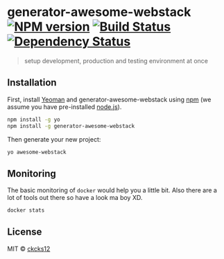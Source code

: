 # generator-awesome-webstack [![NPM version][npm-image]][npm-url] [![Build Status][travis-image]][travis-url] [![Dependency Status][daviddm-image]][daviddm-url]
> setup development, production and testing environment at once

## Installation

First, install [Yeoman](http://yeoman.io) and generator-awesome-webstack using [npm](https://www.npmjs.com/) (we assume you have pre-installed [node.js](https://nodejs.org/)).

```bash
npm install -g yo
npm install -g generator-awesome-webstack
```

Then generate your new project:

```bash
yo awesome-webstack
```
## Monitoring

The basic monitoring of `docker` would help you a little bit. Also there are a lot of tools out there so have a look ma boy XD.
```bash
docker stats
```

## License

MIT © [ckcks12](http://ckcks12.com)


[npm-image]: https://badge.fury.io/js/generator-awesome-webstack.svg
[npm-url]: https://npmjs.org/package/generator-awesome-webstack
[travis-image]: https://travis-ci.org/ckcks12/generator-awesome-webstack.svg?branch=master
[travis-url]: https://travis-ci.org/ckcks12/generator-awesome-webstack
[daviddm-image]: https://david-dm.org/ckcks12/generator-awesome-webstack.svg?theme=shields.io
[daviddm-url]: https://david-dm.org/ckcks12/generator-awesome-webstack
